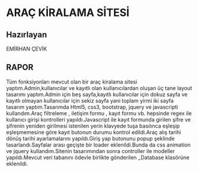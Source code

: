# ARAÇ KİRALAMA SİTESİ

## Hazırlayan
EMİRHAN ÇEVİK

## RAPOR
Tüm fonksiyonları mevcut olan bir araç kiralama sitesi yaptım.Admin,kullanıcılar ve kayıtlı olan kullanıcılardan oluşan üç tane layout tasarımı yaptım.Admin için beş sayfa,kayıtlı kullanıcılar için dokuz sayfa ve kayıtlı olmayan kullanıcılar için sekiz sayfa yani toplam yirmi iki sayfa tasarım yaptım.Tasarımda Html5, css3, bootstrap, jquery ve javascripti kullandım.Araç filtreleme , iletişim formu , kayıt formu vb. hepsinde regex ile kullanıcı girişi kontrolleri yapıldı.Javascript ile kayıt formunda girilen şifre ve şifrenin yeniden girilmesi istenilen yerin klavyede tuşa basılınca eşleşip eşleşmemesine göre kayıt butonun durumu kontrol edildi.Araç alış tarihi dönüş tarihi ayarlamalarını yapıldı.Giriş yap butonunu popup şeklinde tasarlandı.Sayfalar arası geçişte bir loader eklenildi.Bunda da css animation ve jquery kullandım.Sitenin tasarımından sonra controller ile modeller yapıldı.Mevcut veri tabanını ödevle birlikte gönderilen _Database klasörüne eklenildi.